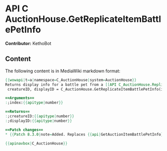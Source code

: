 # API C AuctionHouse.GetReplicateItemBattlePetInfo

**Contributor:** KethoBot

## Content

The following content is in MediaWiki markdown format:

```mediawiki
{{wowapi|t=a|namespace=C_AuctionHouse|system=AuctionHouse}}
Returns display info for a battle pet from a [[API C_AuctionHouse.ReplicateItems|ReplicateItems]] result.
 creatureID, displayID = C_AuctionHouse.GetReplicateItemBattlePetInfo(index)

==Arguments==
:;index:{{apitype|number}}

==Returns==
:;creatureID:{{apitype|number}}
:;displayID:{{apitype|number}}

==Patch changes==
* {{Patch 8.3.0|note=Added. Replaces {{api|GetAuctionItemBattlePetInfo}}(). [https://www.townlong-yak.com/framexml/8.3.0/Blizzard_Deprecated/Deprecated_8_3_0.lua#17]}}

{{apinavbox|C_AuctionHouse}}
```